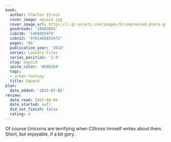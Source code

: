 ```yaml
---
book:
  author: Charles Stross
  cover_image: equoid.jpg
  cover_image_url: https://i.gr-assets.com/images/S/compressed.photo.goodreads.com/books/1380030682l/18403081._SX98_.jpg
  goodreads: '18403081'
  isbn10: '1466855479'
  isbn13: '9781466855472'
  pages: '65'
  publication_year: '2013'
  series: Laundry Files
  series_position: '2.9'
  slug: equoid
  spine_color: '#b9b2b4'
  tags:
  - urban-fantasy
  title: Equoid
plan:
  date_added: '2015-07-02'
review:
  date_read: 2015-08-04
  date_started: null
  did_not_finish: false
  rating: 4
---
```


Of course Unicorns are terrifying when CStross himself writes about them. Short, but enjoyable, if a bit gory.
